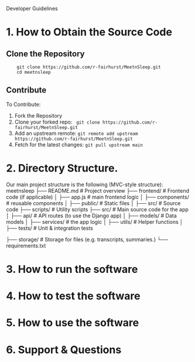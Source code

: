 Developer Guidelines


# 1. How to Obtain the Source Code

## Clone the Repository
    
        git clone https://github.com/r-fairhurst/MeetnSleep.git
        cd meetnsleep
    
## Contribute
To Contribute:
1. Fork the Repository
2. Clone your forked repo:
` git clone https://github.com/r-fairhurst/MeetnSleep.git`
3. Add an upstream remote:
`git remote add upstream https://github.com/r-fairhurst/MeetnSleep.git`
4. Fetch for the latest changes:
`git pull upstream main`

# 2. Directory Structure.

Our main project structure is the following (MVC-style structure):
meetnsleep
├── README.md              # Project overview
├── frontend/              # Frontend code (if applicable)
│   ├── app.js            # main frontend logic
│   ├── components/       # reusable components
│   ├── public/           # Static files
│   ├── src/              # Source code
├── scripts/               # Utility scripts
├── src/                   # Main source code for the app
│   ├── api/              # API routes (to use the Django app)
│   ├── models/           # Data models
│   ├── services/         # the app logic
│   ├── utils/            # Helper functions
│   ├── tests/            # Unit & integration tests

├── storage/               # Storage for files (e.g. transcripts, summaries.)
└── requirements.txt 

# 3. How to run the software


# 4. How to test the software


# 5. How to use the software

# 6. Support & Questions